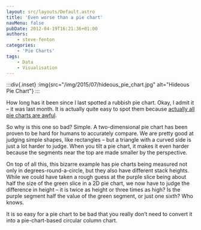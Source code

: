 ```yaml
---
layout: src/layouts/Default.astro
title: 'Even worse than a pie chart'
navMenu: false
pubDate: 2012-04-19T16:21:36+01:00
authors:
    - steve-fenton
categories:
    - 'Pie Charts'
tags:
    - Data
    - Visualisation
---
```


:::div{.inset}
:img{src="/img/2015/07/hideous_pie_chart.jpg" alt="Hideous Pie Chart"}
:::

How long has it been since I last spotted a rubbish pie chart. Okay, I admit it – it was last month. It is actually quite easy to spot them because [actually all pie charts are awful](/blog/2009/04/pie-charts-are-bad/).

So why is this one so bad? Simple. A two-dimensional pie chart has been proven to be hard for humans to accurately compare. We are pretty good at judging simple shapes, like rectangles – but a triangle with a curved side is just a lot harder to judge. When you tilt a pie chart, it makes it even harder because the segments near the top are made smaller by the perspective.

On top of all this, this bizarre example has pie charts being measured not only in degrees-round-a-circle, but they also have different stack heights. While we could have taken a rough guess at the purple slice being about half the size of the green slice in a 2D pie chart, we now have to judge the difference in height – it is twice as height or three times as high? Is the purple segment half the value of the green segment, or just one sixth? Who knows.

It is so easy for a pie chart to be bad that you really don’t need to convert it into a pie-chart-based circular column chart.